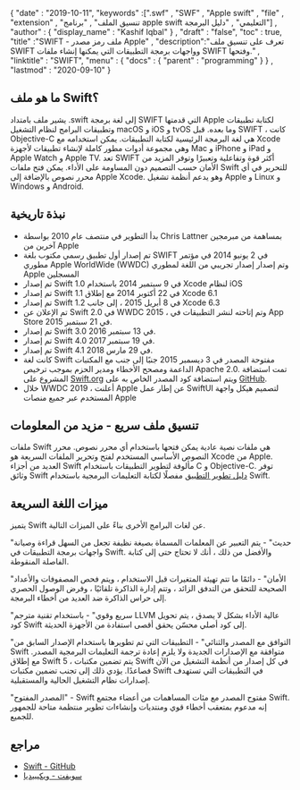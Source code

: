 {
  "date" : "2019-10-11",
  "keywords" :[".swf" , "SWF" , "Apple swift" , "file" , "extension" , "تنسيق الملف" , "برنامج apple swift التعليمي" , "دليل البرمجة"] ,
  "author" : {
    "display_name" : "Kashif Iqbal"
} ,
  "draft" : "false",
  "toc" : true,
  "title" :"SWIFT - ملف رمز مصدر Apple" ,
  "description":"تعرف على تنسيق ملف SWIFT وواجهات برمجة التطبيقات التي يمكنها إنشاء ملفات SWIFT وفتحها." ,
  "linktitle" : "SWIFT",
  "menu" : {
    "docs" : {
      "parent" : "programming"
}
} ,
  "lastmod" : "2020-09-10"
}

## ما هو ملف Swift؟

يشير ملف بامتداد .swift إلى لغة برمجة SWIFT التي قدمتها Apple لكتابة تطبيقات وتطبيقات البرامج لنظام التشغيل macOS و iOS و tvOS وما بعده. قبل SWIFT ، كانت Objective-C هي لغة البرمجة الرئيسية لكتابة التطبيقات. يمكن استخدامه مع Xcode وهي مجموعة أدوات مطور كاملة لإنشاء تطبيقات لأجهزة Mac و iPhone و iPad و Apple Watch و Apple TV. تعد SWIFT أكثر قوة وتفاعلية وتعبيرًا وتوفر المزيد من الأمان حسب التصميم دون المساومة على الأداء. يمكن فتح ملفات Swift للتحرير في أي محرر نصوص بالإضافة إلى Apple Xcode. وهو يدعم أنظمة تشغيل Apple و Linux و Windows و Android.

## نبذة تاريخية

* بدأ التطوير في منتصف عام 2010 بواسطة Chris Lattner بمساهمة من مبرمجين آخرين من Apple
* تم إصدار أول تطبيق رسمي مكتوب بلغة SWIFT في 2 يونيو 2014 في مؤتمر مطوري Apple WorldWide (WWDC) وتم إصدار إصدار تجريبي من اللغة لمطوري Apple المسجلين
* تم إصدار Swift 1.0 في 9 سبتمبر 2014 باستخدام Xcode لنظام iOS
* تم إصدار Swift 1.1 في 22 أكتوبر 2014 مع إطلاق Xcode 6.1
* تم إصدار Swift 1.2 في 8 أبريل 2015 ، إلى جانب Xcode 6.3
* تم الإعلان عن Swift 2.0 في WWDC 2015 ، وتم إتاحته لنشر التطبيقات في App Store في 21 سبتمبر 2015.
* تم إصدار Swift 3.0 في 13 سبتمبر 2016.
* تم إصدار Swift 4.0 في 19 سبتمبر 2017.
* تم إصدار Swift 4.1 في 29 مارس 2018.
* كانت لغة Swift مفتوحة المصدر في 3 ديسمبر 2015 جنبًا إلى جنب مع المكتبات الداعمة ومصحح الأخطاء ومدير الحزم بموجب ترخيص Apache 2.0. تمت استضافة المشروع على [Swift.org](https://swift.org/) ويتم استضافة كود المصدر الخاص به على [GitHub](https://github.com/apple/swift).
* خلال WWDC 2019 ، أعلنت Apple عن إطار عمل SwiftUI لتصميم هيكل واجهة المستخدم عبر جميع منصات Apple

## تنسيق ملف سريع - مزيد من المعلومات

ملفات Swift هي ملفات نصية عادية يمكن فتحها باستخدام أي محرر نصوص. محرر النصوص الأساسي المستخدم لفتح وتحرير الملفات السريعة هو Xcode من Apple. العديد من أجزاء Swift مألوفة لتطوير التطبيقات باستخدام C و Objective-C. توفر وثائق Swift [دليل تطوير التطبيق](https://docs.swift.org/swift-book/documentation/the-swift-programming-language/thebasics/) مفصلًا  لكتابة التعليمات البرمجية باستخدام Swift.

## ميزات اللغة السريعة

يتميز Swift عن لغات البرامج الأخرى بناءً على الميزات التالية.

"حديث" - يتم التعبير عن المعلمات المسماة بصيغة نظيفة تجعل من السهل قراءة وصيانة واجهات برمجة التطبيقات في Swift. والأفضل من ذلك ، أنك لا تحتاج حتى إلى كتابة الفاصلة المنقوطة.

"الأمان" - دائمًا ما تتم تهيئة المتغيرات قبل الاستخدام ، ويتم فحص المصفوفات والأعداد الصحيحة للتحقق من التدفق الزائد ، وتتم إدارة الذاكرة تلقائيًا ، وفرض الوصول الحصري إلى حراس الذاكرة ضد العديد من أخطاء البرمجة.

"سريع وقوي" - باستخدام تقنية مترجم LLVM عالية الأداء بشكل لا يصدق ، يتم تحويل كود Swift إلى كود أصلي محسّن يحقق أقصى استفادة من الأجهزة الحديثة.

"التوافق مع المصدر والثنائي" - التطبيقات التي تم تطويرها باستخدام الإصدار السابق من Swift متوافقة مع الإصدارات الجديدة ولا يلزم إعادة ترجمة التعليمات البرمجية المصدر. مع إطلاق Swift 5 ، يتم تضمين مكتبات Swift في كل إصدار من أنظمة التشغيل من الآن فصاعدًا. يؤدي ذلك إلى تجنب تضمين مكتبات Swift في التطبيقات التي تستهدف إصدارات نظام التشغيل الحالية والمستقبلية.

"المصدر المفتوح" - Swift مفتوح المصدر مع مئات المساهمات من أعضاء مجتمع Swift. إنه مدعوم بمتعقب أخطاء قوي ومنتديات وإنشاءات تطوير منتظمة متاحة للجمهور للجميع.

## مراجع
* [Swift - GitHub](https://github.com/apple/swift)
* [سويفت - ويكيبيديا](https://en.wikipedia.org/wiki/Swift_(programming_language))

